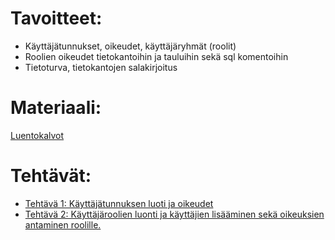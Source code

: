# Tavoitteet:

- Käyttäjätunnukset, oikeudet, käyttäjäryhmät (roolit)
- Roolien oikeudet tietokantoihin ja tauluihin sekä sql komentoihin
- Tietoturva, tietokantojen salakirjoitus


# Materiaali: 
[ Luentokalvot ](Luentokalvot_03.pdf)

# Tehtävät:   
- [ Tehtävä 1: Käyttäjätunnuksen luoti ja oikeudet ](Tehtava_01.md)
- [Tehtävä 2: Käyttäjäroolien luonti ja käyttäjien lisääminen sekä oikeuksien antaminen roolille.](Tehtava_02.md)
